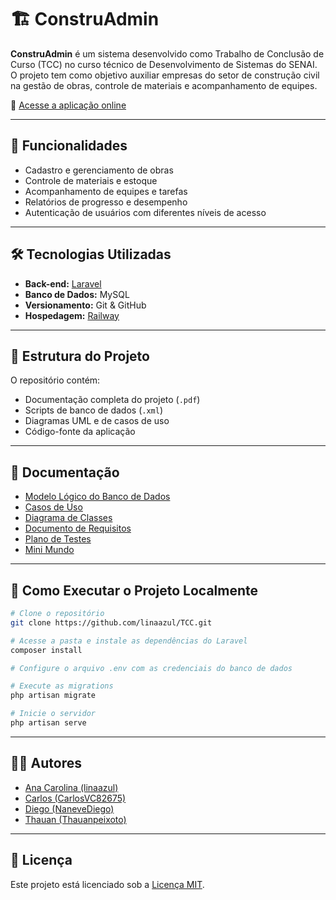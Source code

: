# 🏗️ ConstruAdmin

**ConstruAdmin** é um sistema desenvolvido como Trabalho de Conclusão de Curso (TCC) no curso técnico de Desenvolvimento de Sistemas do SENAI. O projeto tem como objetivo auxiliar empresas do setor de construção civil na gestão de obras, controle de materiais e acompanhamento de equipes.

🔗 [Acesse a aplicação online](https://tcc-senai-production.up.railway.app/)

---

## 🚀 Funcionalidades

- Cadastro e gerenciamento de obras  
- Controle de materiais e estoque  
- Acompanhamento de equipes e tarefas  
- Relatórios de progresso e desempenho  
- Autenticação de usuários com diferentes níveis de acesso  

---

## 🛠️ Tecnologias Utilizadas

- **Back-end:** [Laravel](https://laravel.com/)  
- **Banco de Dados:** MySQL  
- **Versionamento:** Git & GitHub  
- **Hospedagem:** [Railway](https://railway.app/)

---

## 📁 Estrutura do Projeto

O repositório contém:

- Documentação completa do projeto (`.pdf`)  
- Scripts de banco de dados (`.xml`)  
- Diagramas UML e de casos de uso  
- Código-fonte da aplicação  

---

## 📄 Documentação

- [Modelo Lógico do Banco de Dados](Banco%20Dados%20Modelo%20Logico(Escrito).pdf)  
- [Casos de Uso](Descrição%20dos%20Casos%20de%20uso.pdf)  
- [Diagrama de Classes](Diagrama%20de%20Classe%20-%20EscopoBasico.pdf)  
- [Documento de Requisitos](Documento%20de%20Requisitos.pdf)  
- [Plano de Testes](Documento%20de%20Testes.pdf)  
- [Mini Mundo](Mini%20Mundo.pdf)

---

## 📌 Como Executar o Projeto Localmente

```bash
# Clone o repositório
git clone https://github.com/linaazul/TCC.git

# Acesse a pasta e instale as dependências do Laravel
composer install

# Configure o arquivo .env com as credenciais do banco de dados

# Execute as migrations
php artisan migrate

# Inicie o servidor
php artisan serve
```

---

## 🧑‍💻 Autores

- [Ana Carolina (linaazul)](https://github.com/linaazul)
- [Carlos (CarlosVC82675)](https://github.com/CarlosVC82675)
- [Diego (NaneveDiego)](https://github.com/NaneveDiego)
- [Thauan (Thauanpeixoto)](https://github.com/Thauanpeixoto)

---

## 📄 Licença

Este projeto está licenciado sob a [Licença MIT](LICENSE).
